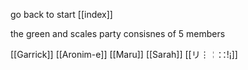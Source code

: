 go back to start [[index]]

the green and scales party consisnes of 5 members

[[Garrick]]
[[Aronim-e]]
[[Maru]]
[[Sarah]]
[[リ⋮╎∷!¡]]

